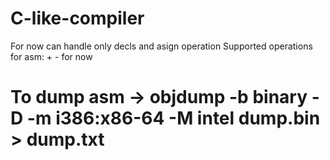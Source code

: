 # C-like-compiler

For now can handle only decls and asign operation
Supported operations for asm: + - for now
# To dump asm -> objdump -b binary -D -m i386:x86-64 -M intel dump.bin > dump.txt
